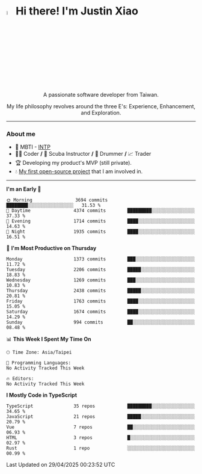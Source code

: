 # <img src="https://media.giphy.com/media/hvRJCLFzcasrR4ia7z/giphy.gif" width="5%">Hi there! I'm Justin Xiao
<p align="center">A passionate software developer from Taiwan.  </p>
<p align="center">My life philosophy revolves around the three E's: Experience, Enhancement, and Exploration.</p>

---
### About me
- 👀 MBTI - [INTP](https://www.16personalities.com/intp-personality)
- 👨‍💻 Coder **/** 🤿 Scuba Instructor **/** 🥁 Drummer **/** 📈 Trader
- 🏆 Developing my product's MVP (still private).
- 💧 [My first open-source project](https://github.com/Game-as-a-Service/Game-Lobby-Web) that I am involved in.

---
<!--START_SECTION:waka-->
**I'm an Early 🐤** 

```text
🌞 Morning                3694 commits        ████████░░░░░░░░░░░░░░░░░   31.53 % 
🌆 Daytime                4374 commits        █████████░░░░░░░░░░░░░░░░   37.33 % 
🌃 Evening                1714 commits        ████░░░░░░░░░░░░░░░░░░░░░   14.63 % 
🌙 Night                  1935 commits        ████░░░░░░░░░░░░░░░░░░░░░   16.51 % 
```
📅 **I'm Most Productive on Thursday** 

```text
Monday                   1373 commits        ███░░░░░░░░░░░░░░░░░░░░░░   11.72 % 
Tuesday                  2206 commits        █████░░░░░░░░░░░░░░░░░░░░   18.83 % 
Wednesday                1269 commits        ███░░░░░░░░░░░░░░░░░░░░░░   10.83 % 
Thursday                 2438 commits        █████░░░░░░░░░░░░░░░░░░░░   20.81 % 
Friday                   1763 commits        ████░░░░░░░░░░░░░░░░░░░░░   15.05 % 
Saturday                 1674 commits        ████░░░░░░░░░░░░░░░░░░░░░   14.29 % 
Sunday                   994 commits         ██░░░░░░░░░░░░░░░░░░░░░░░   08.48 % 
```


📊 **This Week I Spent My Time On** 

```text
🕑︎ Time Zone: Asia/Taipei

💬 Programming Languages: 
No Activity Tracked This Week

🔥 Editors: 
No Activity Tracked This Week
```

**I Mostly Code in TypeScript** 

```text
TypeScript               35 repos            █████████░░░░░░░░░░░░░░░░   34.65 % 
JavaScript               21 repos            █████░░░░░░░░░░░░░░░░░░░░   20.79 % 
Vue                      7 repos             ██░░░░░░░░░░░░░░░░░░░░░░░   06.93 % 
HTML                     3 repos             █░░░░░░░░░░░░░░░░░░░░░░░░   02.97 % 
Rust                     1 repo              ░░░░░░░░░░░░░░░░░░░░░░░░░   00.99 % 
```




 Last Updated on 29/04/2025 00:23:52 UTC
<!--END_SECTION:waka-->
